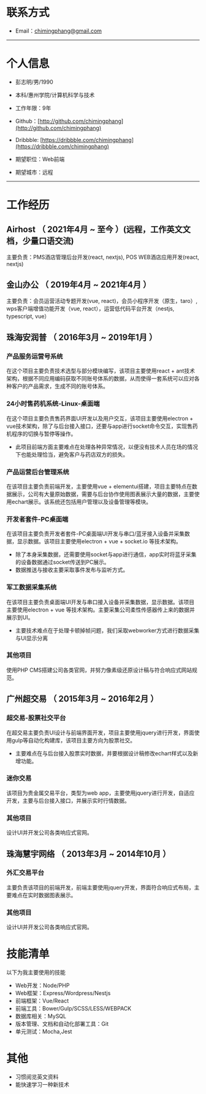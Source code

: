 
# 联系方式

- Email：chimingphang@gmail.com

---

# 个人信息

 - 彭志明/男/1990
 - 本科/惠州学院/计算机科学与技术
 - 工作年限：9年
 - Github：[http://github.com/chimingphang](http://github.com/chimingphang)
 - Dribbble: [https://dribbble.com/chimingphang](https://dribbble.com/chimingphang)

 - 期望职位：Web前端
 - 期望城市：远程

---

# 工作经历
## Airhost （ 2021年4月 ~ 至今 ）(远程，工作英文文档，少量口语交流)
主要负责：PMS酒店管理后台开发(react, nextjs), POS WEB酒店应用开发(react, nextjs)

## 金山办公 （ 2019年4月 ~ 2021年4月 ）
主要负责：会员运营活动专题开发(vue, react)，会员小程序开发（原生，taro）, wps客户端增值功能开发（vue, react），运营低代码平台开发（nestjs, typescript, vue）

## 珠海安润普 （ 2016年3月 ~ 2019年1月 ）

### 产品服务运营号系统
在这个项目主要负责技术选型与部分模块编写，该项目主要使用react + ant技术架构，根据不同应用编码获取不同账号体系的数据，从而使得一套系统可以应对各种客户的产品需求，生成不同的账号体系。

### 24小时售药机系统-Linux-桌面端
在这个项目主要负责售药界面UI开发以及用户交互，该项目主要使用electron + vue技术架构，除了与后台接入接口，还要与app进行socket命令交互，实现售药机程序的切换与暂停等操作。
- 此项目前端方面主要难点在处理各种异常情况，以便没有技术人员在场的情况下也能处理恰当，避免客户与药店双方的损失。


### 产品运营后台管理系统 
在该项目主要负责前端开发，主要使用vue + elementui搭建，项目主要特点在数据展示，公司有大量原始数据，需要与后台协作使用图表展示大量的数据，主要使用echart展示。该系统还包括用户管理以及设备管理等模块。


### 开发者套件-PC桌面端
在该项目主要负责开发者套件-PC桌面端UI开发与串口/蓝牙接入设备并采集数据，显示数据。该项目主要使用electron + vue + socket.io 等技术架构。
- 除了本身采集数据，还需要使用socket与app进行通信，app实时将蓝牙采集的设备数据通过socket传送到PC展示。
- 数据推送与接收主要采取事件发布与监听方式。

### 军工数据采集系统
在该项目主要负责桌面端UI开发与串口接入设备并采集数据，显示数据。该项目主要使用electron + vue 等技术架构。主要采集公司柔性传感器传上来的数据并展示到UI。
- 主要技术难点在于处理卡顿掉帧问题，我们采取webworker方式进行数据采集与UI显示分离

### 其他项目
使用PHP CMS搭建公司各类官网，并努力像素级还原设计稿与符合响应式网站规范。

 
## 广州超交易 （ 2015年3月 ~ 2016年2月 ）

### 超交易-股票社交平台 
在超交易主要负责UI设计与前端界面开发，项目主要使用jquery进行开发，界面使用gulp等自动化构建库，该项目主要方向为股票社交。
- 主要难点在与后台接入股票实时数据，并要根据设计稿修改echart样式以及新增功能。


### 迷你交易
该项目为贵金属交易平台，类型为web app，主要使用jquery进行开发，自适应开发，主要与后台接入接口，并展示实时行情数据。

### 其他项目
设计UI并开发公司各类响应式官网。


## 珠海慧宇网络 （ 2013年3月 ~ 2014年10月 ）

### 外汇交易平台
主要负责该项目的前端开发，前端主要使用jquery开发，界面符合响应式布局，主要难点在实时数据图表展示。

### 其他项目
设计UI并开发公司各类响应式官网。

# 技能清单
以下为我主要使用的技能

- Web开发：Node/PHP
- Web框架：Express/Wordpress/Nestjs
- 前端框架：Vue/React
- 前端工具：Bower/Gulp/SCSS/LESS/WEBPACK
- 数据库相关：MySQL
- 版本管理、文档和自动化部署工具：Git
- 单元测试：Mocha,Jest

# 其他

- 习惯阅览英文资料
- 能快速学习一种新技术


